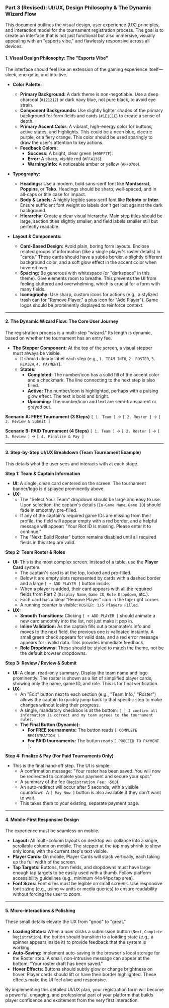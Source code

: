 ### **Part 3 (Revised): UI/UX, Design Philosophy & The Dynamic Wizard Flow**

This document outlines the visual design, user experience (UX) principles, and interaction model for the tournament registration process. The goal is to create an interface that is not just functional but also immersive, visually appealing with an "esports vibe," and flawlessly responsive across all devices.

#### **1. Visual Design Philosophy: The "Esports Vibe"**

The interface should feel like an extension of the gaming experience itself—sleek, energetic, and intuitive.

* **Color Palette:**
    * **Primary Background:** A dark theme is non-negotiable. Use a deep charcoal (`#121212`) or dark navy blue, not pure black, to avoid eye strain.
    * **Component Backgrounds:** Use slightly lighter shades of the primary background for form fields and cards (`#1E1E1E`) to create a sense of depth.
    * **Primary Accent Color:** A vibrant, high-energy color for buttons, active states, and highlights. This could be a neon blue, electric purple, or a fiery orange. This color should be used sparingly to draw the user's attention to key actions.
    * **Feedback Colors:**
        * **Success:** A bright, clear green (`#00FF7F`).
        * **Error:** A sharp, visible red (`#FF4136`).
        * **Warning/Info:** A noticeable amber or yellow (`#FFD700`).

* **Typography:**
    * **Headings:** Use a modern, bold sans-serif font like **Montserrat**, **Poppins**, or **Teko**. Headings should be sharp, well-spaced, and in all-caps or title case for impact.
    * **Body & Labels:** A highly legible sans-serif font like **Roboto** or **Inter**. Ensure sufficient font weight so labels don't get lost against the dark background.
    * **Hierarchy:** Create a clear visual hierarchy. Main step titles should be large, section titles slightly smaller, and field labels smaller still but perfectly readable.

* **Layout & Components:**
    * **Card-Based Design:** Avoid plain, boring form layouts. Enclose related groups of information (like a single player's roster details) in "cards." These cards should have a subtle border, a slightly different background color, and a soft glow effect in the accent color when hovered over.
    * **Spacing:** Be generous with whitespace (or "darkspace" in this theme). Give elements room to breathe. This prevents the UI from feeling cluttered and overwhelming, which is crucial for a form with many fields.
    * **Iconography:** Use sharp, custom icons for actions (e.g., a stylized trash can for "Remove Player," a plus icon for "Add Player"). Game logos should be prominently displayed to reinforce context.

---

#### **2. The Dynamic Wizard Flow: The Core User Journey**

The registration process is a multi-step "wizard." Its length is dynamic, based on whether the tournament has an entry fee.

* **The Stepper Component:** At the top of the screen, a visual stepper must always be visible.
    * It should clearly label each step (e.g., `1. TEAM INFO`, `2. ROSTER`, `3. REVIEW`, `4. PAYMENT`).
    * **States:**
        * **Completed:** The number/icon has a solid fill of the accent color and a checkmark. The line connecting to the next step is also filled.
        * **Active:** The number/icon is highlighted, perhaps with a pulsing glow effect. The text is bold and bright.
        * **Upcoming:** The number/icon and text are semi-transparent or grayed out.

**Scenario A: FREE Tournament (3 Steps)**
`[ 1. Team ]` -> `[ 2. Roster ]` -> `[ 3. Review & Submit ]`

**Scenario B: PAID Tournament (4 Steps)**
`[ 1. Team ]` -> `[ 2. Roster ]` -> `[ 3. Review ]` -> `[ 4. Finalize & Pay ]`

---

#### **3. Step-by-Step UI/UX Breakdown (Team Tournament Example)**

This details what the user sees and interacts with at each stage.

**Step 1: Team & Captain Information**
* **UI:** A single, clean card centered on the screen. The tournament banner/logo is displayed prominently above.
* **UX:**
    * The "Select Your Team" dropdown should be large and easy to use. Upon selection, the captain's details (`In-Game Name`, `Game ID`) should fade in smoothly, pre-filled.
    * If any of the captain's required game IDs are missing from their profile, the field will appear empty with a red border, and a helpful message will appear: "Your Riot ID is missing. Please enter it to continue."
    * The "Next: Build Roster" button remains disabled until all required fields in this step are valid.

**Step 2: Team Roster & Roles**
* **UI:** This is the most complex screen. Instead of a table, use the **Player Card** system.
    * The captain's card is at the top, locked and pre-filled.
    * Below it are empty slots represented by cards with a dashed border and a large `[ + ADD PLAYER ]` button inside.
    * When a player is added, their card appears with all the required fields from Part 2 (`Display Name`, `Game ID`, `Role Dropdown`, etc.).
    * Each card has a clear "Remove Player" icon in the top-right corner.
    * A running counter is visible: `ROSTER: 3/5 Players Filled`.
* **UX:**
    * **Smooth Transitions:** Clicking `[ + ADD PLAYER ]` should animate a new card smoothly into the list, not just make it pop in.
    * **Inline Validation:** As the captain fills out a teammate's info and moves to the next field, the previous one is validated instantly. A small green check appears for valid data, and a red error message appears for invalid data. This provides immediate feedback.
    * **Role Dropdowns:** These should be styled to match the theme, not be the default browser dropdowns.

**Step 3: Review / Review & Submit**
* **UI:** A clean, read-only summary. Display the team name and logo prominently. The roster is shown as a list of simplified player cards, showing only the name, game ID, and role. This is for final verification.
* **UX:**
    * An "Edit" button next to each section (e.g., "Team Info," "Roster") allows the captain to quickly jump back to that specific step to make changes without losing their progress.
    * A single, mandatory checkbox is at the bottom: `[ ] I confirm all information is correct and my team agrees to the tournament rules.`
    * **The Final Button (Dynamic):**
        * **For FREE tournaments:** The button reads `[ COMPLETE REGISTRATION ]`.
        * **For PAID tournaments:** The button reads `[ PROCEED TO PAYMENT ]`.

**Step 4: Finalize & Pay (For Paid Tournaments Only)**
* This is the final hand-off step. The UI is simple:
    * A confirmation message: "Your roster has been saved. You will now be redirected to complete your payment and secure your spot."
    * A summary of the fee (`Registration Fee: ৳500`).
    * An auto-redirect will occur after 5 seconds, with a visible countdown. A `[ Pay Now ]` button is also available if they don't want to wait.
    * This takes them to your existing, separate payment page.

---

#### **4. Mobile-First Responsive Design**

The experience must be seamless on mobile.

* **Layout:** All multi-column layouts on desktop will collapse into a single, scrollable column on mobile. The stepper at the top may shrink to show only icons, with the current step's text visible.
* **Player Cards:** On mobile, Player Cards will stack vertically, each taking up the full width of the screen.
* **Tap Targets:** Buttons, form fields, and dropdowns must have large enough tap targets to be easily used with a thumb. Follow platform accessibility guidelines (e.g., minimum 44x44px tap area).
* **Font Sizes:** Font sizes must be legible on small screens. Use responsive font sizing (e.g., using `vw` units or media queries) to ensure readability without forcing the user to zoom.

---

#### **5. Micro-interactions & Polishing**

These small details elevate the UX from "good" to "great."

* **Loading States:** When a user clicks a submission button (`Next`, `Complete Registration`), the button should transition to a loading state (e.g., a spinner appears inside it) to provide feedback that the system is working.
* **Auto-Saving:** Implement auto-saving in the browser's local storage for the Roster step. A small, non-intrusive message can appear at the bottom: "Your roster draft has been saved."
* **Hover Effects:** Buttons should subtly glow or change brightness on hover. Player cards should lift or have their border highlighted. These effects make the UI feel alive and responsive.

By implementing this detailed UI/UX plan, your registration form will become a powerful, engaging, and professional part of your platform that builds player confidence and excitement from the very first interaction.